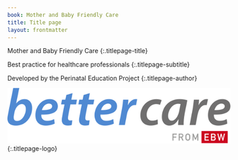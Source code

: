 ```yaml
---
book: Mother and Baby Friendly Care
title: Title page
layout: frontmatter
---
```


Mother and Baby Friendly Care
{:.titlepage-title}

Best practice for healthcare professionals
{:.titlepage-subtitle}

Developed by the Perinatal Education Project
{:.titlepage-author}

![Bettercare logo][logo]{:.titlepage-logo}

[logo]: images/bettercare-logo.svg "Bettercare logo"
